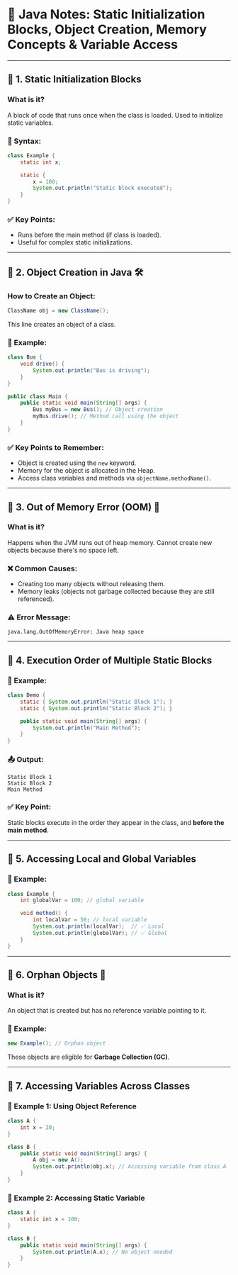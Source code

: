
# 📘 Java Notes: Static Initialization Blocks, Object Creation, Memory Concepts & Variable Access

---

## 🔹 1. Static Initialization Blocks

### What is it?
A block of code that runs once when the class is loaded. Used to initialize static variables.

### 🧾 Syntax:
```java
class Example {
    static int x;

    static {
        x = 100;
        System.out.println("Static block executed");
    }
}
```

### ✅ Key Points:
- Runs before the main method (if class is loaded).
- Useful for complex static initializations.

---

## 🔹 2. Object Creation in Java 🛠️

### How to Create an Object:
```java
ClassName obj = new ClassName();
```
This line creates an object of a class.

### 📘 Example:
```java
class Bus {
    void drive() {
        System.out.println("Bus is driving");
    }
}

public class Main {
    public static void main(String[] args) {
        Bus myBus = new Bus(); // Object creation
        myBus.drive(); // Method call using the object
    }
}
```

### ✅ Key Points to Remember:
- Object is created using the `new` keyword.
- Memory for the object is allocated in the Heap.
- Access class variables and methods via `objectName.methodName()`.

---

## 🔹 3. Out of Memory Error (OOM) 🧠

### What is it?
Happens when the JVM runs out of heap memory. Cannot create new objects because there's no space left.

### ❌ Common Causes:
- Creating too many objects without releasing them.
- Memory leaks (objects not garbage collected because they are still referenced).

### ⚠️ Error Message:
```
java.lang.OutOfMemoryError: Java heap space
```

---

## 🔹 4. Execution Order of Multiple Static Blocks

### 📘 Example:
```java
class Demo {
    static { System.out.println("Static Block 1"); }
    static { System.out.println("Static Block 2"); }

    public static void main(String[] args) {
        System.out.println("Main Method");
    }
}
```

### 📤 Output:
```
Static Block 1
Static Block 2
Main Method
```

### ✅ Key Point:
Static blocks execute in the order they appear in the class, and **before the main method**.

---

## 🔹 5. Accessing Local and Global Variables

### 📘 Example:
```java
class Example {
    int globalVar = 100; // global variable

    void method() {
        int localVar = 50; // local variable
        System.out.println(localVar);  // ✅ Local
        System.out.println(globalVar); // ✅ Global
    }
}
```

---

## 🔹 6. Orphan Objects 🧠

### What is it?
An object that is created but has no reference variable pointing to it.

### 🧹 Example:
```java
new Example(); // Orphan object
```
These objects are eligible for **Garbage Collection (GC)**.

---

## 🔹 7. Accessing Variables Across Classes

### 📘 Example 1: Using Object Reference
```java
class A {
    int x = 20;
}

class B {
    public static void main(String[] args) {
        A obj = new A();
        System.out.println(obj.x); // Accessing variable from class A
    }
}
```

### 📘 Example 2: Accessing Static Variable
```java
class A {
    static int x = 100;
}

class B {
    public static void main(String[] args) {
        System.out.println(A.x); // No object needed
    }
}
```

